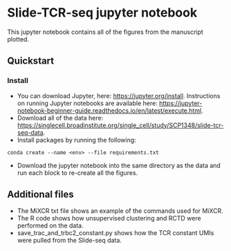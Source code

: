 # Slide-TCR-seq jupyter notebook
This jupyter notebook contains all of the figures from the manuscript plotted. 


## Quickstart
### Install
- You can download Jupyter, here: https://jupyter.org/install. Instructions on running Jupyter notebooks are available here: https://jupyter-notebook-beginner-guide.readthedocs.io/en/latest/execute.html.
- Download all of the data here: https://singlecell.broadinstitute.org/single_cell/study/SCP1348/slide-tcr-seq-data.
- Install packages by running the following:
```shell
conda create --name <env> --file requirements.txt
```
- Download the jupyter notebook into the same directory as the data and run each block to re-create all the figures.

## Additional files
- The MiXCR txt file shows an example of the commands used for MiXCR.
- The R code shows how unsupervised clustering and RCTD were performed on the data.
- save_trac_and_trbc2_constant.py shows how the TCR constant UMIs were pulled from the Slide-seq data.
